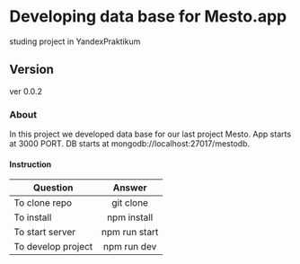 # Developing data base for Mesto.app
studing project in YandexPraktikum
## Version
ver 0.0.2
### About
In this project we developed data base for our last project Mesto.
App starts at 3000 PORT.
DB starts at mongodb://localhost:27017/mestodb.
#### Instruction
| Question | Answer |
|----------------|:---------:|
| To clone repo | git clone |
| To install | npm install |
| To start server| npm run start |
| To develop project| npm run dev |

